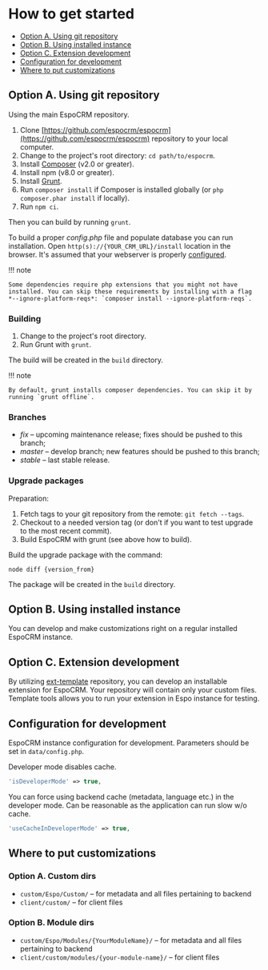 # How to get started

* [Option A. Using git repository](#option-a-using-git-repository)
* [Option B. Using installed instance](#option-b-using-installed-instance)
* [Option C. Extension development](#option-c-extension-development)
* [Configuration for development](#configuration-for-development)
* [Where to put customizations](#where-to-put-customizations)

## Option A. Using git repository

Using the main EspoCRM repository.

1. Clone [https://github.com/espocrm/espocrm](https://github.com/espocrm/espocrm) repository to your local computer.
2. Change to the project's root directory: `cd path/to/espocrm`.
3. Install [Composer](https://getcomposer.org/doc/00-intro.md) (v2.0 or greater).
4. Install npm (v8.0 or greater).
5. Install [Grunt](https://gruntjs.com/installing-grunt).
6. Run `composer install` if Composer is installed globally (or `php composer.phar install` if locally).
7. Run `npm ci`.

Then you can build by running `grunt`.

To build a proper *config.php* file and populate database you can run installation. Open `http(s)://{YOUR_CRM_URL}/install` location in the browser. It's assumed that your webserver is properly [configured](../administration/server-configuration.md).

!!! note

    Some dependencies require php extensions that you might not have installed. You can skip these requirements by installing with a flag *--ignore-platform-reqs*: `composer install --ignore-platform-reqs`.

### Building

1. Change to the project's root directory.
2. Run Grunt with `grunt`.

The build will be created in the `build` directory.

!!! note

    By default, grunt installs composer dependencies. You can skip it by running `grunt offline`.

### Branches

* *fix* – upcoming maintenance release; fixes should be pushed to this branch;
* *master* – develop branch; new features should be pushed to this branch;
* *stable* – last stable release.

### Upgrade packages

Preparation:

1. Fetch tags to your git repository from the remote: `git fetch --tags`.
2. Checkout to a needed version tag (or don't if you want to test upgrade to the most recent commit).
3. Build EspoCRM with grunt (see above how to build).

Build the upgrade package with the command:

```
node diff {version_from}
```

The package will be created in the `build` directory.

## Option B. Using installed instance

You can develop and make customizations right on a regular installed EspoCRM instance.

## Option C. Extension development

By utilizing [ext-template](https://github.com/espocrm/ext-template) repository, you can develop an installable extension for EspoCRM. Your repository will contain only your custom files. Template tools allows you to run your extension in Espo instance for testing.

## Configuration for development

EspoCRM instance configuration for development. Parameters should be set in `data/config.php`.

Developer mode disables cache.

```php
'isDeveloperMode' => true,
```

You can force using backend cache (metadata, language etc.) in the developer mode. Can be reasonable as the application can run slow w/o cache.

```php
'useCacheInDeveloperMode' => true,
```

## Where to put customizations

### Option A. Custom dirs

* `custom/Espo/Custom/` – for metadata and all files pertaining to backend
* `client/custom/` – for client files

### Option B. Module dirs

* `custom/Espo/Modules/{YourModuleName}/` – for metadata and all files pertaining to backend
* `client/custom/modules/{your-module-name}/` – for client files

